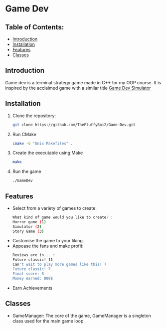 # Game Dev

## Table of Contents:
- [Introduction](#introduction)
- [Installation](#installation)
- [Features](#features)
- [Classes](#classes)


## Introduction
Game dev is a terminal strategy game made in C++ for my OOP course.
It is inspired by the acclaimed game with a similar title [Game Dev Simulator](https://store.steampowered.com/app/239820/Game_Dev_Tycoon/)


## Installation
1. Clone the repository:
   ```bash
   git clone https://github.com/TheFluffyBoi2/Game-Dev.git
   ```
2. Run CMake
   ```bash
   cmake -G "Unix Makefiles" .
   ```
3. Create the executable using Make
   ```bash
   make
   ```
4. Run the game
   ```bash
   ./GameDev
   ```

## Features
- Select from a variety of games to create:
  ```bash
  What kind of game would you like to create? :
  Horror game (1)
  Simulator (2)
  Story Game (3)
  ```
- Customise the game to your liking.
- Appease the fans and make profit:
  ```bash
  Reviews are in... :
  Future classic! 11
  Can't wait to play more games like this! 7
  Future classic! 7
  Final score: 8
  Money earned: 800$
  ```
- Earn Achievements

## Classes
- GameManager: The core of the game, GameManager is a singleton class used for the main game loop.  
